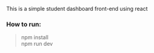 This is a simple student dashboard front-end using react

### How to run:
> npm install \
> npm run dev
